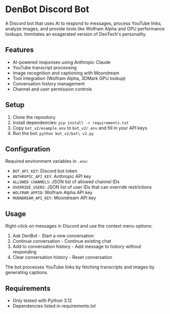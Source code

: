# DenBot Discord Bot

A Discord bot that uses AI to respond to messages, process YouTube links, analyze images, and provide tools like Wolfram Alpha and GPU performance lookups. Immitates an exagerated version of DenTech's personality.

## Features

- AI-powered responses using Anthropic Claude
- YouTube transcript processing
- Image recognition and captioning with Moondream
- Tool integration (Wolfram Alpha, 3DMark GPU lookup)
- Conversation history management
- Channel and user permission controls

## Setup

1. Clone the repository
2. Install dependencies: `pip install -r requirements.txt`
3. Copy `bot_v2/example.env` to `bot_v2/.env` and fill in your API keys
4. Run the bot: `python bot_v2/bot\ v2.py`

## Configuration

Required environment variables in `.env`:

- `BOT_API_KEY`: Discord bot token
- `ANTHROPIC_API_KEY`: Anthropic API key
- `ALLOWED_CHANNELS`: JSON list of allowed channel IDs
- `OVERRIDE_USERS`: JSON list of user IDs that can override restrictions
- `WOLFRAM_APPID`: Wolfram Alpha API key
- `MOONDREAM_API_KEY`: Moondream API key

## Usage

Right-click on messages in Discord and use the context menu options:

1. Ask DenBot - Start a new conversation
2. Continue conversation - Continue existing chat
3. Add to conversation history - Add message to history without responding
4. Clear conversation history - Reset conversation

The bot processes YouTube links by fetching transcripts and images by generating captions.

## Requirements

- Only tested with Python 3.12
- Dependencies listed in requirements.txt
